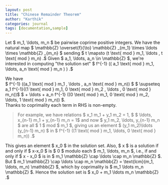 ```yaml
---
layout: post
title: "Chinese Remainder Theorem"
author: "Karthik"
categories: journal
tags: [documentation,sample]
---
```


Let $ m_1, \ldots, m_n $ be pairwise coprime positive integers. We have the natural map $ \mathbb{Z} \overset{f}{\to} \mathbb{Z} _{m_1} \times \ldots \times \mathbb{Z} _{m_n} $ sending $ t \mapsto (t \text{ mod } m_1, \ldots , t \text{ mod } m_n) .$ Given $ a_1, \ldots, a_n \in \mathbb{Z} $, we're interested in computing "the solution set" $ f^{-1} (( a_1 \text{ mod } m_1, \ldots, a_n \text{ mod } m_n ) ) .$ 

We have   
$ f^{-1} ((a_1 \text{ mod } m_1 , \ldots , a_n \text{ mod } m_n)) $ $ \supseteq a_1 f^{-1}((1 \text{ mod } m_1, 0 \text{ mod } m_2 , \ldots , 0 \text{ mod } m_n))$ $ + \ldots + a_n f^{-1} ((0 \text{ mod } m_1, 0 \text{ mod } m_2, \ldots, 1 \text{ mod } m_n)) $.   
Thanks to coprimality each term in RHS is non-empty.   
> For example, we have relations $ x_1 m_1 + y_1 m_2 = 1, $ $ \ldots, x_{n-1} m_1 + y_{n-1} m_n = 1$ and now $ y_1 m_2, \ldots, y_{n-1} m_n $ are all $ 1 $ mod $ m_1 $, giving us an element $ (y_1 m_2)\ldots (y_{n-1} m_n) $ in $ f^{-1} ((1 \text{ mod } m_1, \ldots, 0 \text{ mod } m_n)) .$ 


This gives an element $ x_0 $ in the solution set. Also, $ x $ is a solution if and only if $ x-x_0 $ is $ 0 $ modulo each $ m_1, \ldots, m_n $, i.e., if and only if $ x - x_0 $ is in $ m_1 \mathbb{Z} \cap \ldots \cap m_n \mathbb{Z} $. But $ m_1 \mathbb{Z} \cap \ldots \cap m_n \mathbb{Z} = \text{lcm}(m_1, \ldots, m_n) \mathbb{Z} $, which by coprimality is $ m_1 \ldots m_n \mathbb{Z} $. Hence the solution set is $ x_0 + m_1 \ldots m_n \mathbb{Z} .$ 
